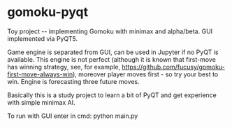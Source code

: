 # gomoku-pyqt
Toy project -- implementing Gomoku with minimax and alpha/beta.
GUI implemented via PyQT5.

Game engine is separated from GUI, can be used in Jupyter if no PyQT is available.
This engine is not perfect (although it is known that first-move has winning strategy, see, for example, https://github.com/fucusy/gomoku-first-move-always-win), moreover player moves first - so try your best to win. Engine is forecasting three future moves.

Basically this is a study project to learn a bit of PyQT and get experience with simple minimax AI.

To run with GUI enter in cmd: python main.py